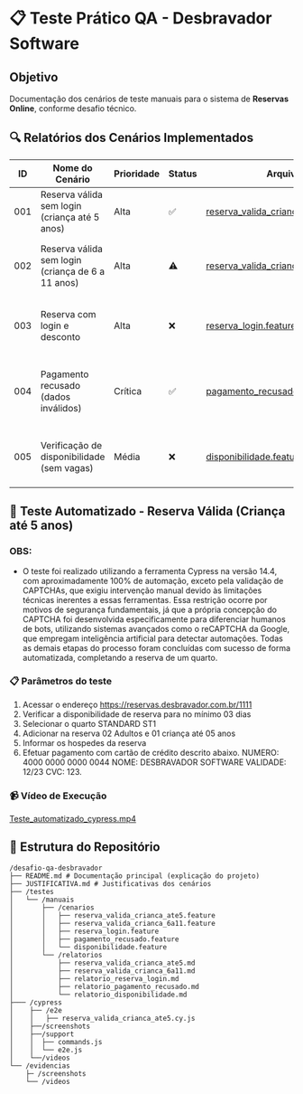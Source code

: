 # 📋 Teste Prático QA - Desbravador Software

## Objetivo
Documentação dos cenários de teste manuais para o sistema de **Reservas Online**, conforme desafio técnico.

## 🔍 Relatórios dos Cenários Implementados

| ID   | Nome do Cenário                                    | Prioridade | Status | Arquivo                                                                                      | Observações |
|------|----------------------------------------------------|------------|--------|----------------------------------------------------------------------------------------------|-------------|
| 001 | Reserva válida sem login (criança até 5 anos)      | Alta       | ✅     | [reserva_valida_crianca_ate5.feature](/testes/manuais/relatorios/reserva_valida_crianca_ate5.md) | Funcionamento conforme esperado - criança isenta |
| 002 | Reserva válida sem login (criança de 6 a 11 anos)  | Alta       | ⚠️     | [reserva_valida_crianca_6a11.feature](/testes/manuais/relatorios/reserva_valida_crianca_6a11.md) | Problema no cálculo proporcional (valor superior ao adulto) |
| 003 | Reserva com login e desconto                       | Alta       | ❌     | [reserva_login.feature](/testes/manuais/relatorios/relatorio_reserva_login.md)                      | Desconto de 10% não aplicado para usuários cadastrados |
| 004 | Pagamento recusado (dados inválidos)               | Crítica    | ✅     | [pagamento_recusado.feature](/testes/manuais/relatorios/relatorio_pagamento_recusado.md)            | Bloqueio correto, mas sugere melhoria na mensagem de erro |
| 005 | Verificação de disponibilidade (sem vagas)         | Média      | ❌     | [disponibilidade.feature](/testes/manuais/relatorios/relatorio_disponibilidade.md)                  | Sistema permite reserva mesmo sem disponibilidade |


## 🎥 Teste Automatizado - Reserva Válida (Criança até 5 anos)

### OBS:
- O teste foi realizado utilizando a ferramenta Cypress na versão 14.4, com aproximadamente 100% de automação, exceto pela validação de CAPTCHAs, que exigiu intervenção manual devido às limitações técnicas inerentes a essas ferramentas. Essa restrição ocorre por motivos de segurança fundamentais, já que a própria concepção do CAPTCHA foi desenvolvida especificamente para diferenciar humanos de bots, utilizando sistemas avançados como o reCAPTCHA da Google, que empregam inteligência artificial para detectar automações. Todas as demais etapas do processo foram concluídas com sucesso de forma automatizada, completando a reserva de um quarto.

### 📋 Parâmetros do teste
1. Acessar o endereço https://reservas.desbravador.com.br/1111
2. Verificar a disponibilidade de reserva para no mínimo 03 dias
3. Selecionar o quarto STANDARD ST1
4. Adicionar na reserva 02 Adultos e 01 criança até 05 anos
5. Informar os hospedes da reserva
6. Efetuar pagamento com cartão de crédito descrito abaixo. NUMERO: 4000 0000 0000 0044
NOME: DESBRAVADOR SOFTWARE
VALIDADE: 12/23
CVC: 123.

### 📹 Vídeo de Execução
[Teste_automatizado_cypress.mp4](/evidencias/videos/Teste_automatizado_cypress.mp4)

## 📂 Estrutura do Repositório
```text
/desafio-qa-desbravador
├── README.md # Documentação principal (explicação do projeto)
├── JUSTIFICATIVA.md # Justificativas dos cenários
├── /testes
│   └── /manuais
│       ├── /cenarios
│       │   ├── reserva_valida_crianca_ate5.feature
│       │   ├── reserva_valida_crianca_6a11.feature
│       │   ├── reserva_login.feature
│       │   ├── pagamento_recusado.feature
│       │   └── disponibilidade.feature
│       └── /relatorios
│           ├── reserva_valida_crianca_ate5.md
│           ├── reserva_valida_crianca_6a11.md
│           ├── relatorio_reserva_login.md
│           ├── relatorio_pagamento_recusado.md
│           └── relatorio_disponibilidade.md
├─── /cypress
│    ├── /e2e
│    │   ├── reserva_valida_crianca_ate5.cy.js
│    ├──/screenshots
│    ├──/support
│    │  ├── commands.js
│    │  └── e2e.js
│    └──/videos
└── /evidencias
    ├─ /screenshots
    └── /videos
    
```
